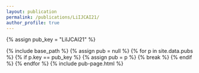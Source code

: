 ```yaml
---
layout: publication
permalink: /publications/LiIJCAI21/
author_profile: true
---
```

{% assign pub_key = "LiIJCAI21" %}

{% include base_path %}
{% assign pub = null %}
{% for p in site.data.pubs %}
  {% if p.key == pub_key %}
    {% assign pub = p %}
    {% break %}
  {% endif %}
{% endfor %}
{% include pub-page.html %} 
